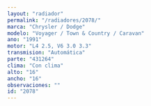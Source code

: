 ```yaml
---
layout: "radiador"
permalink: "/radiadores/2078/"
marca: "Chrysler / Dodge"
modelo: "Voyager / Town & Country / Caravan"
ano: "1991"
motor: "L4 2.5, V6 3.0 3.3"
transmision: "Automática"
parte: "431264"
clima: "Con clima"
alto: "16"
ancho: "16"
observaciones: ""
id: "2078"
---
```


